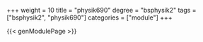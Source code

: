 +++
weight = 10
title = "physik690"
degree = "bsphysik2"
tags = ["bsphysik2", "physik690"]
categories = ["module"]
+++

{{< genModulePage >}}
